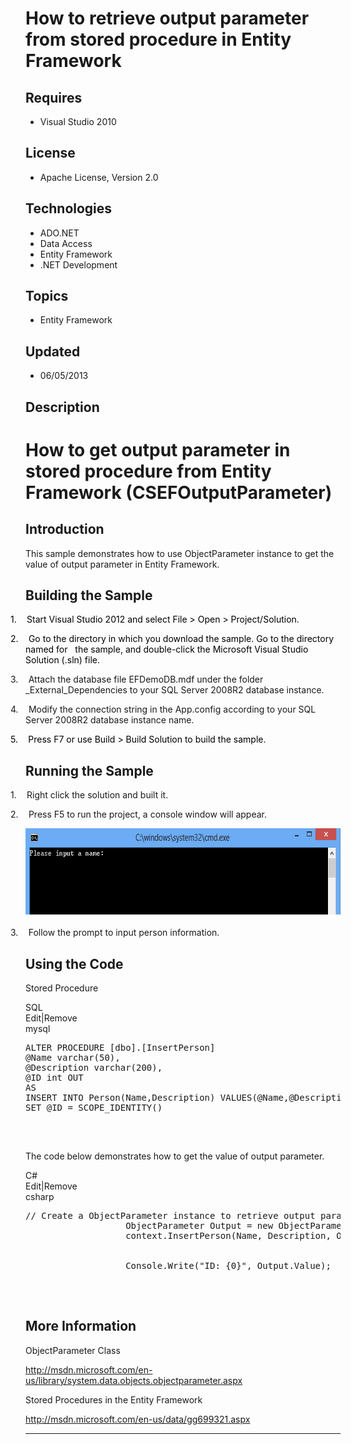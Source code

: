 # How to retrieve output parameter from stored procedure in Entity Framework
## Requires
- Visual Studio 2010
## License
- Apache License, Version 2.0
## Technologies
- ADO.NET
- Data Access
- Entity Framework
- .NET Development
## Topics
- Entity Framework
## Updated
- 06/05/2013
## Description

<h1><span style="">How to get output parameter in stored procedure from Entity Framework</span> (<span style="">CSEFOutputParameter</span>)</h1>
<h2>Introduction<span style=""> </span></h2>
<p class="MsoNormal"><span style="">This sample demonstrates how to use ObjectParameter instance to get the value of output parameter in Entity Framework.
</span></p>
<h2>Building the Sample</h2>
<p class="MsoListParagraphCxSpFirst" style="margin-bottom:0in; margin-bottom:.0001pt; text-indent:-.25in; line-height:12.75pt">
<span style="color:black"><span style="">1.<span style="font:7.0pt &quot;Times New Roman&quot;">&nbsp;&nbsp;&nbsp;&nbsp;&nbsp;&nbsp;
</span></span></span><span style="color:black">Start Visual Studio 2012 and select File &gt; Open &gt; Project/Solution.
</span></p>
<p class="MsoListParagraphCxSpMiddle" style="margin-bottom:0in; margin-bottom:.0001pt; text-indent:-.25in; line-height:12.75pt">
<span style="color:black"><span style="">2.<span style="font:7.0pt &quot;Times New Roman&quot;">&nbsp;&nbsp;&nbsp;&nbsp;&nbsp;&nbsp;
</span></span></span><span style="color:black">Go to the directory in which you download the sample. Go to the directory named for<span style="">&nbsp;&nbsp;
</span>the sample, and double-click the Microsoft Visual Studio Solution (.<span class="SpellE">sln</span>) file.
</span></p>
<p class="MsoListParagraphCxSpMiddle" style="text-indent:-.25in"><span style=""><span style="">3.<span style="font:7.0pt &quot;Times New Roman&quot;">&nbsp;&nbsp;&nbsp;&nbsp;&nbsp;&nbsp;
</span></span></span><span style="">Attach the database file <span class="SpellE">
EFDemoDB.mdf</span> under the folder _<span class="SpellE">External_Dependencies</span> to your SQL Server 2008R2 database instance.<b>
</b></span></p>
<p class="MsoListParagraphCxSpMiddle" style="text-indent:-.25in"><span style=""><span style="">4.<span style="font:7.0pt &quot;Times New Roman&quot;">&nbsp;&nbsp;&nbsp;&nbsp;&nbsp;&nbsp;
</span></span></span><span style="">Modify the connection string in the <span class="SpellE">
App.config</span> according to your SQL Server 2008R2 database instance name.<b> </b>
</span></p>
<p class="MsoListParagraphCxSpLast" style="text-indent:-.25in; line-height:12.75pt">
<span style="color:black"><span style="">5.<span style="font:7.0pt &quot;Times New Roman&quot;">&nbsp;&nbsp;&nbsp;&nbsp;&nbsp;&nbsp;
</span></span></span><span style="color:black">Press F7 or use Build &gt; Build Solution to build the sample.
</span></p>
<h2>Running the Sample</h2>
<p class="MsoListParagraphCxSpFirst" style="text-indent:-.25in"><span style=""><span style="">1.<span style="font:7.0pt &quot;Times New Roman&quot;">&nbsp;&nbsp;&nbsp;&nbsp;&nbsp;&nbsp;
</span></span></span><span style="">Right click the solution and built it. </span>
</p>
<p class="MsoListParagraphCxSpMiddle" style="text-indent:-.25in"><span style=""><span style="">2.<span style="font:7.0pt &quot;Times New Roman&quot;">&nbsp;&nbsp;&nbsp;&nbsp;&nbsp;&nbsp;
</span></span></span><span style="">Press F5 to run the project, a console window will appear.
</span></p>
<p class="MsoListParagraphCxSpMiddle"><span style=""><img src="83618-image.png" alt="" width="676" height="144" align="middle">
</span><span style=""></span></p>
<p class="MsoListParagraphCxSpLast" style="text-indent:-.25in"><span style=""><span style="">3.<span style="font:7.0pt &quot;Times New Roman&quot;">&nbsp;&nbsp;&nbsp;&nbsp;&nbsp;&nbsp;
</span></span></span><span style="">Follow the prompt to input person information.
</span></p>
<h2>Using the Code</h2>
<p class="MsoNormal">Stored Procedure</p>
<div class="scriptcode">
<div class="pluginEditHolder" pluginCommand="mceScriptCode">
<div class="title"><span>SQL</span></div>
<div class="pluginLinkHolder"><span class="pluginEditHolderLink">Edit</span>|<span class="pluginRemoveHolderLink">Remove</span>
</div>
<span class="hidden">mysql</span>

<pre id="codePreview" class="mysql">
ALTER PROCEDURE [dbo].[InsertPerson]   
@Name varchar(50),   
@Description varchar(200),     
@ID int OUT   
AS   
INSERT INTO Person(Name,Description) VALUES(@Name,@Description)   
SET @ID = SCOPE_IDENTITY()

</pre>
</div>
</div>
<div class="endscriptcode">&nbsp;</div>
<p class="MsoNormal"></p>
<p class="MsoNormal"><span style="">The code below demonstrates how to get the value of output parameter.
</span></p>
<div class="scriptcode">
<div class="pluginEditHolder" pluginCommand="mceScriptCode">
<div class="title"><span>C#</span></div>
<div class="pluginLinkHolder"><span class="pluginEditHolderLink">Edit</span>|<span class="pluginRemoveHolderLink">Remove</span>
</div>
<span class="hidden">csharp</span>

<pre id="codePreview" class="csharp">
// Create a ObjectParameter instance to retrieve output parameter from stored procedure
                   ObjectParameter Output = new ObjectParameter(&quot;ID&quot;, typeof(Int32));
                   context.InsertPerson(Name, Description, Output);


                   Console.Write(&quot;ID: {0}&quot;, Output.Value);

</pre>
</div>
</div>
<div class="endscriptcode">&nbsp;</div>
<p class="MsoNormal"><span style=""></span></p>
<h2>More Information</h2>
<p class="MsoNormal"><span class="SpellE"><span style="">ObjectParameter</span></span><span style=""> Class
</span></p>
<p class="MsoNormal"><a href="http://msdn.microsoft.com/en-us/library/system.data.objects.objectparameter.aspx">http://msdn.microsoft.com/en-us/library/system.data.objects.objectparameter.aspx</a></p>
<p class="MsoNormal"><span style="">Stored Procedures in the Entity Framework </span>
</p>
<p class="MsoNormal"><a href="http://msdn.microsoft.com/en-us/data/gg699321.aspx">http://msdn.microsoft.com/en-us/data/gg699321.aspx</a></p>
<p class="MsoNormal"><span style=""></span></p>
<hr>
<div><a href="http://go.microsoft.com/?linkid=9759640" style="margin-top:3px"><img alt="" src="http://bit.ly/onecodelogo">
</a></div>
